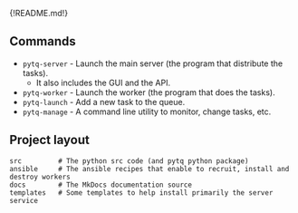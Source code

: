{!README.md!}

## Commands

* `pytq-server`     - Launch the main server (the program that distribute the tasks).
    - It also includes the GUI and the API.
* `pytq-worker`     - Launch the worker (the program that does the tasks).
* `pytq-launch`     - Add a new task to the queue.
* `pytq-manage`     - A command line utility to monitor, change tasks, etc.

## Project layout

    src         # The python src code (and pytq python package)
    ansible     # The ansible recipes that enable to recruit, install and destroy workers 
    docs        # The MkDocs documentation source
    templates   # Some templates to help install primarily the server service 

